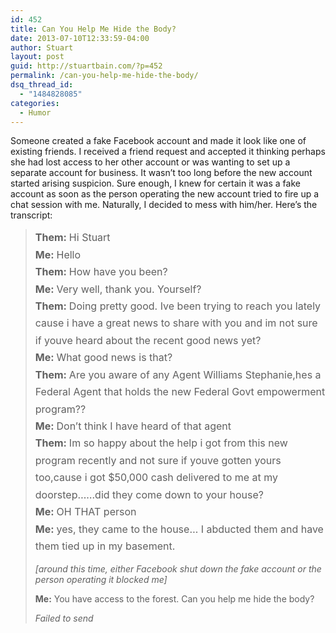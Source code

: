 ```yaml
---
id: 452
title: Can You Help Me Hide the Body?
date: 2013-07-10T12:33:59-04:00
author: Stuart
layout: post
guid: http://stuartbain.com/?p=452
permalink: /can-you-help-me-hide-the-body/
dsq_thread_id:
  - "1484828085"
categories:
  - Humor
---
```

Someone created a fake Facebook account and made it look like one of existing friends. I received a friend request and accepted it thinking perhaps she had lost access to her other account or was wanting to set up a separate account for business. It wasn&#8217;t too long before the new account started arising suspicion. Sure enough, I knew for certain it was a fake account as soon as the person operating the new account tried to fire up a chat session with me. Naturally, I decided to mess with him/her. Here&#8217;s the transcript:

> <strong style="line-height: 1.714285714;font-size: 1rem">Them:</strong> <span style="line-height: 1.714285714;font-size: 1rem">Hi Stuart</span>  
> <strong style="line-height: 1.714285714;font-size: 1rem">Me:</strong> <span style="line-height: 1.714285714;font-size: 1rem">Hello</span>  
> <strong style="line-height: 1.714285714;font-size: 1rem">Them:</strong> <span style="line-height: 1.714285714;font-size: 1rem">How have you been?</span>  
> <strong style="line-height: 1.714285714;font-size: 1rem">Me:</strong> <span style="line-height: 1.714285714;font-size: 1rem">Very well, thank you. Yourself?</span>  
> <strong style="line-height: 1.714285714;font-size: 1rem">Them:</strong> <span style="line-height: 1.714285714;font-size: 1rem">Doing pretty good. Ive been trying to reach you lately cause i have a great news to share with you and im not sure if youve heard about the recent good news yet?</span>  
> <strong style="line-height: 1.714285714;font-size: 1rem">Me:</strong> <span style="line-height: 1.714285714;font-size: 1rem">What good news is that?</span>  
> <strong style="line-height: 1.714285714;font-size: 1rem">Them:</strong> <span style="line-height: 1.714285714;font-size: 1rem">Are you aware of any Agent Williams Stephanie,hes a Federal Agent that holds the new Federal Govt empowerment program??</span>  
> <strong style="line-height: 1.714285714;font-size: 1rem">Me:</strong> <span style="line-height: 1.714285714;font-size: 1rem">Don&#8217;t think I have heard of that agent</span>  
> <strong style="line-height: 1.714285714;font-size: 1rem">Them:</strong> <span style="line-height: 1.714285714;font-size: 1rem">Im so happy about the help i got from this new program recently and not sure if youve gotten yours too,cause i got $50,000 cash delivered to me at my doorstep&#8230;&#8230;did they come down to your house?</span>  
> <strong style="line-height: 1.714285714;font-size: 1rem">Me:</strong> <span style="line-height: 1.714285714;font-size: 1rem">OH THAT person</span>  
> <strong style="line-height: 1.714285714;font-size: 1rem">Me:</strong> <span style="line-height: 1.714285714;font-size: 1rem">yes, they came to the house&#8230; I abducted them and have them tied up in my basement.</span>
> 
> _[around this time, either Facebook shut down the fake account or the person operating it blocked me]_
> 
> **Me:** You have access to the forest. Can you help me hide the body?
> 
> _Failed to send_